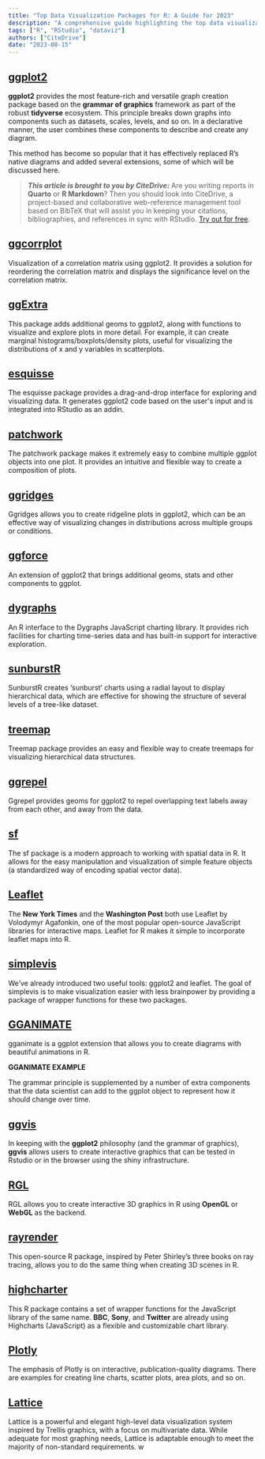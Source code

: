 ```yaml
---
title: "Top Data Visualization Packages for R: A Guide for 2023"
description: "A comprehensive guide highlighting the top data visualization packages available for R in 2023, showcasing their features, use cases, and unique capabilities."
tags: ["R", "RStudio", "dataviz"]
authors: ["CiteDrive"]
date: "2023-08-15"
---
```


## [ggplot2](https://ggplot2.tidyverse.org/)

**ggplot2** provides the most feature-rich and versatile graph creation package based on the **grammar of graphics** framework as part of the robust **tidyverse** ecosystem. This principle breaks down graphs into components such as datasets, scales, levels, and so on. In a declarative manner, the user combines these components to describe and create any diagram.


This method has become so popular that it has effectively replaced R’s native diagrams and added several extensions, some of which will be discussed here.

> **_This article is brought to you by CiteDrive:_** Are you writing reports in **Quarto** or **R Markdown**? Then you should look into CiteDrive, a project-based and collaborative web-reference management tool based on BibTeX that will assist you in keeping your citations, bibliographies, and references in sync with RStudio. [Try out for free](http://citedrive.com/).

## [ggcorrplot](https://github.com/kassambara/ggcorrplot)
Visualization of a correlation matrix using ggplot2. It provides a solution for reordering the correlation matrix and displays the significance level on the correlation matrix.

## [ggExtra](https://github.com/daattali/ggExtra)
This package adds additional geoms to ggplot2, along with functions to visualize and explore plots in more detail. For example, it can create marginal histograms/boxplots/density plots, useful for visualizing the distributions of x and y variables in scatterplots.

## [esquisse](https://dreamrs.github.io/esquisse/)
The esquisse package provides a drag-and-drop interface for exploring and visualizing data. It generates ggplot2 code based on the user's input and is integrated into RStudio as an addin.

## [patchwork](https://patchwork.data-imaginist.com/)
The patchwork package makes it extremely easy to combine multiple ggplot objects into one plot. It provides an intuitive and flexible way to create a composition of plots.

## [ggridges](https://wilkelab.org/ggridges/)
Ggridges allows you to create ridgeline plots in ggplot2, which can be an effective way of visualizing changes in distributions across multiple groups or conditions.

## [ggforce](https://ggforce.data-imaginist.com/)
An extension of ggplot2 that brings additional geoms, stats and other components to ggplot.

## [dygraphs](https://rstudio.github.io/dygraphs/)
An R interface to the Dygraphs JavaScript charting library. It provides rich facilities for charting time-series data and has built-in support for interactive exploration.

## [sunburstR](https://d3js.org/)
SunburstR creates ‘sunburst’ charts using a radial layout to display hierarchical data, which are effective for showing the structure of several levels of a tree-like dataset.

## [treemap](https://cran.r-project.org/web/packages/treemap/index.html)
Treemap package provides an easy and flexible way to create treemaps for visualizing hierarchical data structures.

## [ggrepel](https://ggrepel.slowkow.com/)
Ggrepel provides geoms for ggplot2 to repel overlapping text labels away from each other, and away from the data.

## [sf](https://r-spatial.github.io/sf/)
The sf package is a modern approach to working with spatial data in R. It allows for the easy manipulation and visualization of simple feature objects (a standardized way of encoding spatial vector data).


## [Leaflet](https://rstudio.github.io/leaflet/)

The **New York Times** and the **Washington Post** both use Leaflet by Volodymyr Agafonkin, one of the most popular open-source JavaScript libraries for interactive maps. Leaflet for R makes it simple to incorporate leaflet maps into R.

## [simplevis](https://statisticsnz.github.io/simplevis/)

We’ve already introduced two useful tools: ggplot2 and leaflet. The goal of simplevis is to make visualization easier with less brainpower by providing a package of wrapper functions for these two packages.

## [GGANIMATE](https://gganimate.com/articles/gganimate.html)

gganimate is a ggplot extension that allows you to create diagrams with beautiful animations in R.

**GGANIMATE EXAMPLE**

The grammar principle is supplemented by a number of extra components that the data scientist can add to the ggplot object to represent how it should change over time.

## [ggvis](https://ggvis.rstudio.com/)

In keeping with the **ggplot2** philosophy (and the grammar of graphics), **ggvis** allows users to create interactive graphics that can be tested in Rstudio or in the browser using the shiny infrastructure.

## [RGL](https://dmurdoch.github.io/rgl/)

RGL allows you to create interactive 3D graphics in R using **OpenGL** or **WebGL** as the backend.

## [rayrender](https://www.rayrender.net/)

This open-source R package, inspired by Peter Shirley’s three books on ray tracing, allows you to do the same thing when creating 3D scenes in R.

## [highcharter](https://jkunst.com/highcharter/)

This R package contains a set of wrapper functions for the JavaScript library of the same name. **BBC**, **Sony**, and **Twitter** are already using Highcharts (JavaScript) as a flexible and customizable chart library.

## [Plotly](https://plotly.com/r/)

The emphasis of Plotly is on interactive, publication-quality diagrams. There are examples for creating line charts, scatter plots, area plots, and so on.

## [Lattice](http://lattice.r-forge.r-project.org/)

Lattice is a powerful and elegant high-level data visualization system inspired by Trellis graphics, with a focus on multivariate data. While adequate for most graphing needs, Lattice is adaptable enough to meet the majority of non-standard requirements.
w